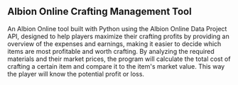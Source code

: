 ## Albion Online Crafting Management Tool

An Albion Online tool built with Python using the Albion Online Data Project API, designed to help players maximize their crafting profits by providing an overview of the expenses and earnings, making it easier to decide which items are most profitable and worth crafting. By analyzing the required materials and their market prices, the program will calculate the total cost of crafting a certain item and compare it to the item's market value. This way the player will know the potential profit or loss.
